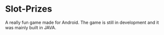 # Slot-Prizes
A really fun game made for Android. The game is still in development and it was mainly built in JAVA.
